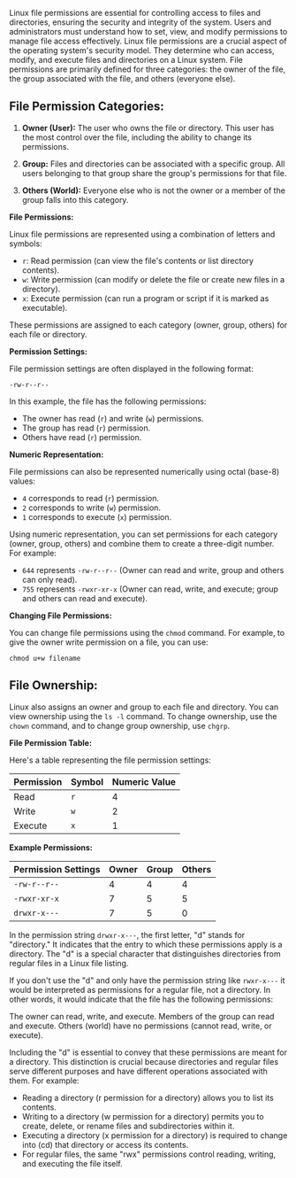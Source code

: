 Linux file permissions are essential for controlling access to files and directories, ensuring the security and integrity of the system. Users and administrators must understand how to set, view, and modify permissions to manage file access effectively.
Linux file permissions are a crucial aspect of the operating system's security model. They determine who can access, modify, and execute files and directories on a Linux system. File permissions are primarily defined for three categories: the owner of the file, the group associated with the file, and others (everyone else). 

## File Permission Categories:

1. **Owner (User):** The user who owns the file or directory. This user has the most control over the file, including the ability to change its permissions.

2. **Group:** Files and directories can be associated with a specific group. All users belonging to that group share the group's permissions for that file.

3. **Others (World):** Everyone else who is not the owner or a member of the group falls into this category.

**File Permissions:**

Linux file permissions are represented using a combination of letters and symbols:

- `r`: Read permission (can view the file's contents or list directory contents).
- `w`: Write permission (can modify or delete the file or create new files in a directory).
- `x`: Execute permission (can run a program or script if it is marked as executable).

These permissions are assigned to each category (owner, group, others) for each file or directory.

**Permission Settings:**

File permission settings are often displayed in the following format:

```
-rw-r--r--
```

In this example, the file has the following permissions:
- The owner has read (`r`) and write (`w`) permissions.
- The group has read (`r`) permission.
- Others have read (`r`) permission.

**Numeric Representation:**

File permissions can also be represented numerically using octal (base-8) values:

- `4` corresponds to read (`r`) permission.
- `2` corresponds to write (`w`) permission.
- `1` corresponds to execute (`x`) permission.

Using numeric representation, you can set permissions for each category (owner, group, others) and combine them to create a three-digit number. For example:

- `644` represents `-rw-r--r--` (Owner can read and write, group and others can only read).
- `755` represents `-rwxr-xr-x` (Owner can read, write, and execute; group and others can read and execute).

**Changing File Permissions:**

You can change file permissions using the `chmod` command. For example, to give the owner write permission on a file, you can use:

```
chmod u+w filename
```

## File Ownership:

Linux also assigns an owner and group to each file and directory. You can view ownership using the `ls -l` command. To change ownership, use the `chown` command, and to change group ownership, use `chgrp`.

**File Permission Table:**

Here's a table representing the file permission settings:

| Permission | Symbol | Numeric Value |
|------------|--------|---------------|
| Read       | `r`    | 4             |
| Write      | `w`    | 2             |
| Execute    | `x`    | 1             |

**Example Permissions:**

| Permission Settings | Owner | Group | Others |
|---------------------|-------|-------|--------|
| `-rw-r--r--`       |   4   |   4   |   4    |
| `-rwxr-xr-x`       |   7   |   5   |   5    |
| `drwxr-x---`       |   7   |   5   |   0    |


In the permission string `drwxr-x---`, the first letter, "d" stands for "directory." It indicates that the entry to which these permissions apply is a directory. The "d" is a special character that distinguishes directories from regular files in a Linux file listing.

If you don't use the "d" and only have the permission string like `rwxr-x---` it would be interpreted as permissions for a regular file, not a directory. In other words, it would indicate that the file has the following permissions:

The owner can read, write, and execute.
Members of the group can read and execute.
Others (world) have no permissions (cannot read, write, or execute).

Including the "d" is essential to convey that these permissions are meant for a directory. This distinction is crucial because directories and regular files serve different purposes and have different operations associated with them. For example:
- Reading a directory (r permission for a directory) allows you to list its contents.
- Writing to a directory (w permission for a directory) permits you to create, delete, or rename files and subdirectories within it.
- Executing a directory (x permission for a directory) is required to change into (cd) that directory or access its contents.
- For regular files, the same "rwx" permissions control reading, writing, and executing the file itself.

